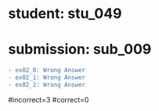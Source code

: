 # student: stu_049
# submission: sub_009

```diff
- ex02_0: Wrong Answer
- ex02_1: Wrong Answer
- ex02_2: Wrong Answer
```
#incorrect=3
#correct=0
